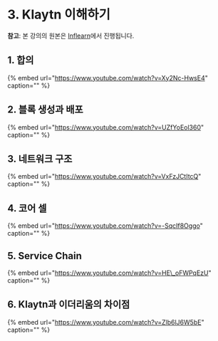 # 3. Klaytn 이해하기

**참고**: 본 강의의 원본은 [Inflearn](https://www.inflearn.com/course/%ED%81%B4%EB%A0%88%EC%9D%B4%ED%8A%BC)에서 진행됩니다.

## 1. 합의

{% embed url="https://www.youtube.com/watch?v=Xy2Nc-HwsE4" caption="" %}

## 2. 블록 생성과 배포

{% embed url="https://www.youtube.com/watch?v=UZfYoEol360" caption="" %}

## 3. 네트워크 구조

{% embed url="https://www.youtube.com/watch?v=VxFzJCtItcQ" caption="" %}

## 4. 코어 셀

{% embed url="https://www.youtube.com/watch?v=-SqcIf8Oggo" caption="" %}

## 5. Service Chain

{% embed url="https://www.youtube.com/watch?v=HE\_oFWPqEzU" caption="" %}

## 6. Klaytn과 이더리움의 차이점

{% embed url="https://www.youtube.com/watch?v=Zlb6lJ6W5bE" caption="" %}

